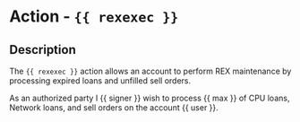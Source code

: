 # Action - `{{ rexexec }}`

## Description

The `{{ rexexec }}` action allows an account to perform REX maintenance by processing expired loans and unfilled sell orders.

As an authorized party I {{ signer }} wish to process {{ max }} of CPU loans, Network loans, and sell orders on the account {{ user }}.
